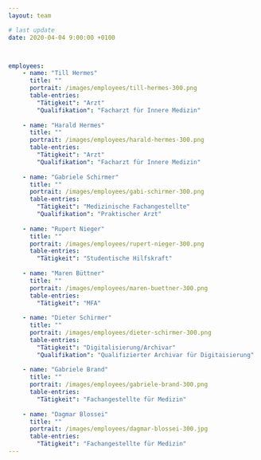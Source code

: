 ```yaml
---
layout: team 

# last update
date: 2020-04-04 9:00:00 +0100



employees:
    - name: "Till Hermes" 
      title: ""
      portrait: /images/employees/till-hermes-300.png
      table-entries:
        "Tätigkeit": "Arzt"
        "Qualifikation": "Facharzt für Innere Medizin"
 
    - name: "Harald Hermes"
      title: ""
      portrait: /images/employees/harald-hermes-300.png
      table-entries:
        "Tätigkeit": "Arzt"
        "Qualifikation": "Facharzt für Innere Medizin"
 
    - name: "Gabriele Schirmer"
      title: ""
      portrait: /images/employees/gabi-schirmer-300.png
      table-entries:
        "Tätigkeit": "Medizinische Fachangestellte"
        "Qualifikation": "Praktischer Arzt"
 
    - name: "Rupert Nieger"
      title: ""
      portrait: /images/employees/rupert-nieger-300.png
      table-entries:
        "Tätigkeit": "Studentische Hilfskraft"
 
    - name: "Maren Büttner"
      title: ""
      portrait: /images/employees/maren-buettner-300.png
      table-entries:
        "Tätigkeit": "MFA"
 
    - name: "Dieter Schirmer"
      title: ""
      portrait: /images/employees/dieter-schirmer-300.png
      table-entries:
        "Tätigkeit": "Digitalisierung/Archivar"
        "Qualifikation": "Qualifizierter Archivar für Digitaisierung"
 
    - name: "Gabriele Brand"
      title: ""
      portrait: /images/employees/gabriele-brand-300.png
      table-entries:
        "Tätigkeit": "Fachangestellte für Medizin"
 
    - name: "Dagmar Blossei"
      title: ""
      portrait: /images/employees/dagmar-blossei-300.jpg
      table-entries:
        "Tätigkeit": "Fachangestellte für Medizin"
---
```

